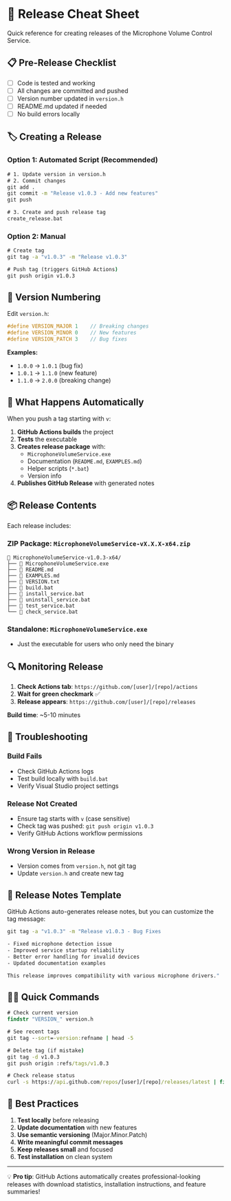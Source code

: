 # 🚀 Release Cheat Sheet

Quick reference for creating releases of the Microphone Volume Control Service.

## 📋 Pre-Release Checklist

- [ ] Code is tested and working
- [ ] All changes are committed and pushed
- [ ] Version number updated in `version.h`
- [ ] README.md updated if needed
- [ ] No build errors locally

## 🏷️ Creating a Release

### Option 1: Automated Script (Recommended)

```cmd
# 1. Update version in version.h
# 2. Commit changes
git add .
git commit -m "Release v1.0.3 - Add new features"
git push

# 3. Create and push release tag
create_release.bat
```

### Option 2: Manual

```cmd
# Create tag
git tag -a "v1.0.3" -m "Release v1.0.3"

# Push tag (triggers GitHub Actions)
git push origin v1.0.3
```

## 🔢 Version Numbering

Edit `version.h`:

```cpp
#define VERSION_MAJOR 1    // Breaking changes
#define VERSION_MINOR 0    // New features  
#define VERSION_PATCH 3    // Bug fixes
```

**Examples:**
- `1.0.0` → `1.0.1` (bug fix)
- `1.0.1` → `1.1.0` (new feature)
- `1.1.0` → `2.0.0` (breaking change)

## 🤖 What Happens Automatically

When you push a tag starting with `v`:

1. **GitHub Actions builds** the project
2. **Tests** the executable
3. **Creates release package** with:
   - `MicrophoneVolumeService.exe`
   - Documentation (`README.md`, `EXAMPLES.md`)
   - Helper scripts (`*.bat`)
   - Version info
4. **Publishes GitHub Release** with generated notes

## 📦 Release Contents

Each release includes:

### ZIP Package: `MicrophoneVolumeService-vX.X.X-x64.zip`
```
📁 MicrophoneVolumeService-v1.0.3-x64/
├── 📄 MicrophoneVolumeService.exe
├── 📄 README.md
├── 📄 EXAMPLES.md  
├── 📄 VERSION.txt
├── 📄 build.bat
├── 📄 install_service.bat
├── 📄 uninstall_service.bat
├── 📄 test_service.bat
└── 📄 check_service.bat
```

### Standalone: `MicrophoneVolumeService.exe`
- Just the executable for users who only need the binary

## 🔍 Monitoring Release

1. **Check Actions tab**: `https://github.com/[user]/[repo]/actions`
2. **Wait for green checkmark** ✅
3. **Release appears**: `https://github.com/[user]/[repo]/releases`

**Build time**: ~5-10 minutes

## 🐛 Troubleshooting

### Build Fails
- Check GitHub Actions logs
- Test build locally with `build.bat`
- Verify Visual Studio project settings

### Release Not Created
- Ensure tag starts with `v` (case sensitive)
- Check tag was pushed: `git push origin v1.0.3`
- Verify GitHub Actions workflow permissions

### Wrong Version in Release
- Version comes from `version.h`, not git tag
- Update `version.h` and create new tag

## 📝 Release Notes Template

GitHub Actions auto-generates release notes, but you can customize the tag message:

```cmd
git tag -a "v1.0.3" -m "Release v1.0.3 - Bug Fixes

- Fixed microphone detection issue
- Improved service startup reliability  
- Better error handling for invalid devices
- Updated documentation examples

This release improves compatibility with various microphone drivers."
```

## 🏃‍♂️ Quick Commands

```cmd
# Check current version
findstr "VERSION_" version.h

# See recent tags  
git tag --sort=-version:refname | head -5

# Delete tag (if mistake)
git tag -d v1.0.3
git push origin :refs/tags/v1.0.3

# Check release status
curl -s https://api.github.com/repos/[user]/[repo]/releases/latest | findstr "tag_name"
```

## 🎯 Best Practices

1. **Test locally** before releasing
2. **Update documentation** with new features
3. **Use semantic versioning** (Major.Minor.Patch)
4. **Write meaningful commit messages**
5. **Keep releases small** and focused
6. **Test installation** on clean system

---

💡 **Pro tip**: GitHub Actions automatically creates professional-looking releases with download statistics, installation instructions, and feature summaries!
